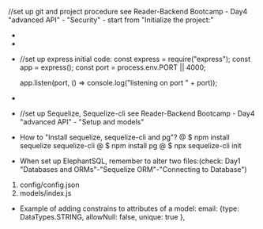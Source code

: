//set up git and project procedure
see Reader-Backend Bootcamp - Day4 "advanced API" - "Security" - start from "Initialize the project:"

-
-
- //set up express initial code:
  const express = require("express");
  const app = express();
  const port = process.env.PORT || 4000;

  app.listen(port, () => console.log("listening on port " + port));

-
- //set up Sequelize, Sequelize-cli
  see Reader-Backend Bootcamp - Day4 "advanced API" - "Setup and models"

* How to "Install sequelize, sequelize-cli and pg"?
  @ $ npm install sequelize sequelize-cli
  @ $ npm install pg
  @ $ npx sequelize-cli init

* When set up ElephantSQL, remember to alter two files:(check: Day1 "Databases and ORMs"-"Sequelize ORM"-"Connecting to Database")

1. config/config.json
2. models/index.js

- Example of adding constrains to attributes of a model:
  email: {type: DataTypes.STRING, allowNull: false, unique: true },
